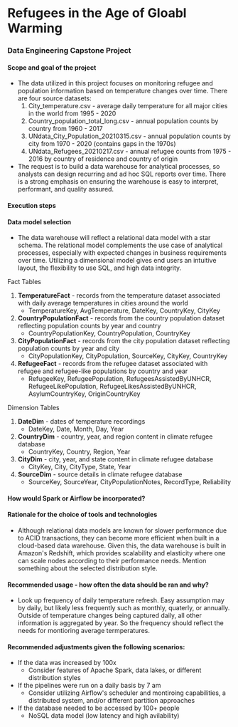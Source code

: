 # Refugees in the Age of Gloabl Warming
### Data Engineering Capstone Project

#### Scope and goal of the project
 - The data utilized in this project focuses on monitoring refugee and population information based on temperature changes over time. There are four source datasets:
     1. City_temperature.csv - average daily temperature for all major cities in the world from 1995 - 2020
     2. Country_population_total_long.csv - annual population counts by country from 1960 - 2017
     3. UNdata_City_Population_20210315.csv - annual population counts by city from 1970 - 2020 (contains gaps in the 1970s)
     4. UNdata_Refugees_20210217.csv - annual refugee counts from 1975 - 2016 by country of residence and country of origin
 - The request is to build a data warehouse for analytical processes, so analysts can design recurring and ad hoc SQL reports over time. There is a strong emphasis on ensuring the warehouse is easy to interpret, performant, and quality assured.

#### Execution steps

#### Data model selection
 - The data warehouse will reflect a relational data model with a star schema. The relational model complements the use case of analytical processes, especially with expected changes in business requirements over time. Utilizing a dimensional model gives end users an intuitive layout, the flexibility to use SQL, and high data integrity.
 
Fact Tables
 1. **TemperatureFact** - records from the temperature dataset associated with daily average temperatures in cities around the world
     - TemperatureKey, AvgTemperature, DateKey, CountryKey, CityKey
 2. **CountryPopulationFact** - records from the country population dataset reflecting population counts by year and country
     - CountryPopulationKey, CountryPopulation,  CountryKey
 3. **CityPopulationFact** - records from the city population dataset reflecting population counts by year and city
     - CityPopulationKey, CityPopulation, SourceKey, CityKey,  CountryKey
 4. **RefugeeFact** - records from the refugee dataset associated with refugee and refugee-like populations by country and year
     - RefugeeKey,  RefugeePopulation, RefugeesAssistedByUNHCR, RefugeeLikePopulation, RefugeeLikesAssistedByUNHCR, AsylumCountryKey, OriginCountryKey

Dimension Tables
 1. **DateDim** - dates of temperature recordings
     - DateKey, Date, Month, Day, Year
 2. **CountryDim** - country, year, and region content in climate refugee database
     - CountryKey, Country, Region, Year
 3. **CityDim** - city, year, and state content in climate refugee database
     - CityKey, City, CityType, State, Year
 4. **SourceDim** - source details in climate refugee database
     - SourceKey, SourceYear, CityPopulationNotes, RecordType, Reliability

#### How would Spark or Airflow be incorporated?

#### Rationale for the choice of tools and technologies
 - Although relational data models are known for slower performance due to ACID transactions, they can become more efficient when built in a cloud-based data warehouse. Given this, the data warehouse is built in Amazon's Redshift, which provides scalability and elasticity where one can scale nodes according to their performance needs. Mention something about the selected distribution style. 

#### Recommended usage - how often the data should be ran and why?
 - Look up frequency of daily temperature refresh. Easy assumption may by daily, but likely less frequently such as monthly, quaterly, or annually. Outside of temperature changes being captured daily, all other information is aggregated by year. So the frequency should reflect the needs for montioring average termperatures.

#### Recommended adjustments given the following scenarios:
 - If the data was increased by 100x
     - Consider features of Apache Spark, data lakes, or different distribution styles
 - If the pipelines were run on a daily basis by 7 am
     - Consider utilizing Airflow's scheduler and montiroing capabilities, a distributed system, and/or different partition approaches
 - If the database needed to be accessed by 100+ people
     - NoSQL data model (low latency and high avilability)
